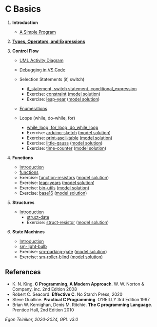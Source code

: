 # C Basics

1. **Introduction**    
    * [A Simple Program](introduction/hello-world)   
        
2. [**Types, Operators, and Expressions**](types-operators-expressions)

3. **Control Flow**
    * [UML Activity Diagram](/configuration-management/documentation/uml/activity-diagram) 
    * [Debugging in VS Code](/configuration-management/debugging/)
    * Selection Statements (if, switch)
        * [if_statement, switch statement, conditional_expression](control-flow/selection)
        * Exercise: [constraint](control-flow/selection/constraint-exercise)
         ([model solution](control-flow/selection/constraint))
        * Exercise: [leap-year](control-flow/selection/leap-year-exercise)
        ([model solution](control-flow/selection/leap-year))
         
    * [Enumerations](control-flow/enumerations)

    * Loops (while, do-while, for)   
        * [while_loop, for_loop, do_while_loop](control-flow/loops)
        * Exercise: [arduino-sketch](control-flow/loops/arduino-sketch-exercise)
        ([model solution](control-flow/loops/arduino-sketch))    
        * Exercise: [print-ascii-table](control-flow/loops/print-ascii-table-exercise)
        ([model solution](control-flow/loops/print-ascii-table))    
        * Exercise: [little-gauss](control-flow/loops/little-gauss-exercise)
        ([model solution](control-flow/loops/little-gauss))
        * Exercise: [time-counter](control-flow/loops/time-counter-exercise)
        ([model solution](control-flow/loops/time-counter))        
            
4. **Functions**
    * [Introduction](functions/README.md) 
    * [functions](functions/)
    * Exercise: [function-resistors](functions/function-resistors-exercise)
        ([model solution](functions/function-resistors))
    * Exercise: [leap-years](functions/leap-years-exercise/)
        ([model solution](functions/leap-years))  
    * Exercise: [bin-utils](functions/bit-utils-exercise)
        ([model solution](functions/bit-utils))  
    * Exercise: [base16](functions/base16-exercise)
        ([model solution](functions/base16))    

5. **Structures**
    * [Introduction](structures/README.md) 
        * [struct-date](structures/struct-date/)
        * Exercise: [struct-resistor](structures/struct-resistor-exercise/)
            ([model solution](structures/struct-resistor))  

6. **State Machines**
   * [Introduction](statemachine/README.md)  
   * [sm-light-bulb](statemachine/)
   * Exercise: [sm-parking-gate](statemachine/sm-parking-gate-exercise)
      ([model solution](statemachine/sm-parking-gate))
   * Exercise: [sm-roller-blind](statemachine/sm-roller-blind-exercise)
      ([model solution](statemachine/sm-roller-blind))
      

## References
* K. N. King. **C Programming, A Modern Approach**. W. W. Norton & Company, inc. 2nd Edition 2008
* Robert C. Seacord. **Effective C**. No Starch Press, 2020
* Steve Oualline. **Practical C Programming**. O'REILLY 3rd Edition 1997
* Brian W. Kernighan, Denis M. Ritchie. **The C programming Language**. Prentice Hall, 2nd Edition 2010

*Egon Teiniker, 2020-2024, GPL v3.0* 
